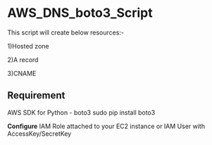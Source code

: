# AWS_DNS_boto3_Script
This script will create below resources:-

1)Hosted zone

2)A record

3)CNAME

## Requirement

AWS SDK for Python - boto3 sudo pip install boto3

__Configure__ IAM Role attached to your EC2 instance or IAM User with AccessKey/SecretKey
